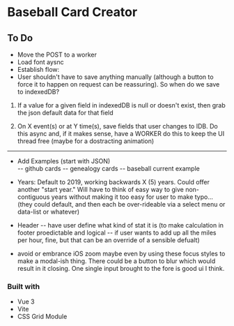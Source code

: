 # Baseball Card Creator

## To Do

- Move the POST to a worker
- Load font aysnc
- Establish flow:
- User shouldn't have to save anything manually (although a button to force it to happen on request can be reassuring). So when do we save to indexedDB?

1.  If a value for a given field in indexedDB is null or doesn't exist, then grab the json default data for that field

2.  On X event(s) or at Y time(s), save fields that user changes to IDB. Do this async and, if it makes sense, have a WORKER do this to keep the UI thread free (maybe for a dostracting animation)

---

- Add Examples (start with JSON)  
  -- github cards
  -- genealogy cards
  -- baseball current example

- Years: Default to 2019, working backwards X (5) years. Could offer another "start year." Will have to think of easy way to give non-contiguous years without making it too easy for user to make typo... (they could default, and then each be over-rideable via a select menu or data-list or whatever)

- Header -- have user define what kind of stat it is (to make calculation in footer proedictable and logical -- if user wants to add up all the miles per hour, fine, but that can be an override of a sensible defualt)

- avoid or embrance iOS zoom maybe even by using these focus styles to make a modal-ish thing. There could be a button to blur which would result in it closing. One single input brought to the fore is good ui I think.

### Built with

- Vue 3
- Vite
- CSS Grid Module
